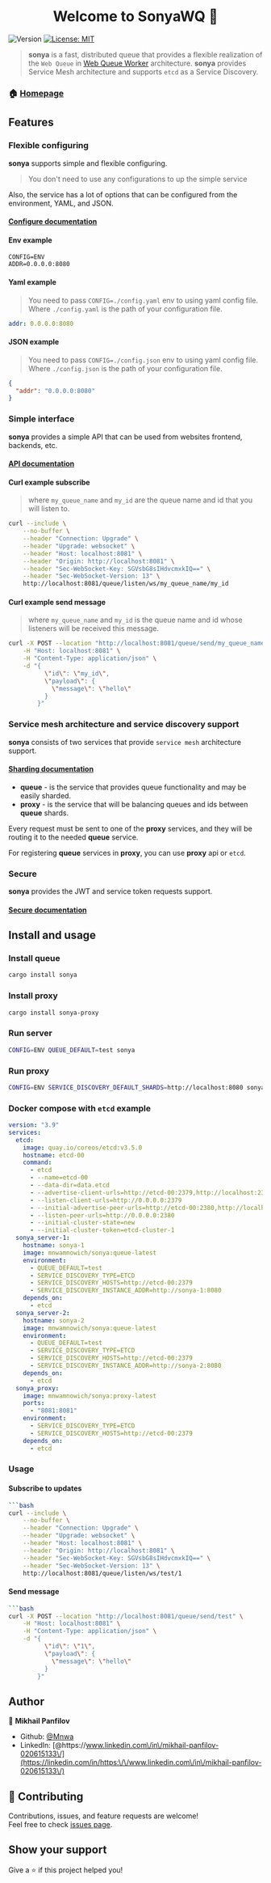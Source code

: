 <h1 align="center">Welcome to SonyaWQ 👋</h1>
<p>
  <img alt="Version" src="https://img.shields.io/badge/version-0.1-blue.svg?cacheSeconds=2592000" />
  <a href="#" target="_blank">
    <img alt="License: MIT" src="https://img.shields.io/badge/License-MIT-yellow.svg" />
  </a>
</p>

> **sonya** is a fast, distributed queue that provides a flexible realization of the `Web Queue` in [Web Queue Worker](https://principles.green/principles/applied/web-queue-worker/) architecture.
> **sonya** provides Service Mesh architecture and supports `etcd` as a Service Discovery.

### 🏠 [Homepage](https://github.com/Mnwa/sonya)

## Features
### Flexible configuring
**sonya** supports simple and flexible configuring.
> You don't need to use any configurations to up the simple service

Also, the service has a lot of options that can be configured from the environment, YAML, and JSON.

#### [Configure documentation](https://github.com/Mnwa/sonya/documentation/configure.md)

#### Env example
```env
CONFIG=ENV
ADDR=0.0.0.0:8080
```

#### Yaml example
> You need to pass `CONFIG=./config.yaml` env to using yaml config file.
> Where `./config.yaml` is the path of your configuration file.
```yaml
addr: 0.0.0.0:8080
```

#### JSON example
> You need to pass `CONFIG=./config.json` env to using yaml config file.
> Where `./config.json` is the path of your configuration file.
```json
{
  "addr": "0.0.0.0:8080"
}
```
### Simple interface
**sonya** provides a simple API that can be used from websites frontend, backends, etc.

#### [API documentation](https://github.com/Mnwa/sonya/documentation/api.md)

#### Curl example subscribe
> where `my_queue_name` and `my_id` are the queue name and id that you will listen to.
```bash
curl --include \
    --no-buffer \
    --header "Connection: Upgrade" \
    --header "Upgrade: websocket" \
    --header "Host: localhost:8081" \
    --header "Origin: http://localhost:8081" \
    --header "Sec-WebSocket-Key: SGVsbG8sIHdvcmxkIQ==" \
    --header "Sec-WebSocket-Version: 13" \
    http://localhost:8081/queue/listen/ws/my_queue_name/my_id
```

#### Curl example send message
> where `my_queue_name` and `my_id` is the queue name and id whose listeners will be received this message.
```bash
curl -X POST --location "http://localhost:8081/queue/send/my_queue_name" \
    -H "Host: localhost:8081" \
    -H "Content-Type: application/json" \
    -d "{
          \"id\": \"my_id\",
          \"payload\": {
            \"message\": \"hello\"
          }
        }"
```

### Service mesh architecture and service discovery support
**sonya** consists of two services that provide `service mesh` architecture support.

#### [Sharding documentation](https://github.com/Mnwa/sonya/documentation/sharding.md)

* **queue** - is the service that provides queue functionality and may be easily sharded.
* **proxy** - is the service that will be balancing queues and ids between **queue** shards.

Every request must be sent to one of the **proxy** services, and they will be routing it to the needed **queue** service.

For registering **queue** services in **proxy**, you can use **proxy** api or `etcd`.

### Secure
**sonya** provides the JWT and service token requests support.
#### [Secure documentation](https://github.com/Mnwa/sonya/documentation/configure.md)

## Install and usage

### Install queue
```sh
cargo install sonya
```

### Install proxy
```sh
cargo install sonya-proxy
```

### Run server
```bash
CONFIG=ENV QUEUE_DEFAULT=test sonya
```

### Run proxy
```bash
CONFIG=ENV SERVICE_DISCOVERY_DEFAULT_SHARDS=http://localhost:8080 sonya-proxy
```

### Docker compose with `etcd` example

```yaml
version: "3.9"
services:
  etcd:
    image: quay.io/coreos/etcd:v3.5.0
    hostname: etcd-00
    command:
      - etcd
      - --name=etcd-00
      - --data-dir=data.etcd
      - --advertise-client-urls=http://etcd-00:2379,http://localhost:2379
      - --listen-client-urls=http://0.0.0.0:2379
      - --initial-advertise-peer-urls=http://etcd-00:2380,http://localhost:2380
      - --listen-peer-urls=http://0.0.0.0:2380
      - --initial-cluster-state=new
      - --initial-cluster-token=etcd-cluster-1
  sonya_server-1:
    hostname: sonya-1
    image: mnwamnowich/sonya:queue-latest
    environment:
      - QUEUE_DEFAULT=test
      - SERVICE_DISCOVERY_TYPE=ETCD
      - SERVICE_DISCOVERY_HOSTS=http://etcd-00:2379
      - SERVICE_DISCOVERY_INSTANCE_ADDR=http://sonya-1:8080
    depends_on:
      - etcd
  sonya_server-2:
    hostname: sonya-2
    image: mnwamnowich/sonya:queue-latest
    environment:
      - QUEUE_DEFAULT=test
      - SERVICE_DISCOVERY_TYPE=ETCD
      - SERVICE_DISCOVERY_HOSTS=http://etcd-00:2379
      - SERVICE_DISCOVERY_INSTANCE_ADDR=http://sonya-2:8080
    depends_on:
      - etcd
  sonya_proxy:
    image: mnwamnowich/sonya:proxy-latest
    ports:
      - "8081:8081"
    environment:
      - SERVICE_DISCOVERY_TYPE=ETCD
      - SERVICE_DISCOVERY_HOSTS=http://etcd-00:2379
    depends_on:
      - etcd
```

### Usage

#### Subscribe to updates
```bash
```bash
curl --include \
    --no-buffer \
    --header "Connection: Upgrade" \
    --header "Upgrade: websocket" \
    --header "Host: localhost:8081" \
    --header "Origin: http://localhost:8081" \
    --header "Sec-WebSocket-Key: SGVsbG8sIHdvcmxkIQ==" \
    --header "Sec-WebSocket-Version: 13" \
    http://localhost:8081/queue/listen/ws/test/1
```

#### Send message
```bash
```bash
curl -X POST --location "http://localhost:8081/queue/send/test" \
    -H "Host: localhost:8081" \
    -H "Content-Type: application/json" \
    -d "{
          \"id\": \"1\",
          \"payload\": {
            \"message\": \"hello\"
          }
        }"
```

## Author

👤 **Mikhail Panfilov**

* Github: [@Mnwa](https://github.com/Mnwa)
* LinkedIn: [@https:\/\/www.linkedin.com\/in\/mikhail-panfilov-020615133\/](https://linkedin.com/in/https:\/\/www.linkedin.com\/in\/mikhail-panfilov-020615133\/)

## 🤝 Contributing

Contributions, issues, and feature requests are welcome!<br />Feel free to check [issues page](https://github.com/Mnwa/sonya/issues).

## Show your support

Give a ⭐️ if this project helped you!